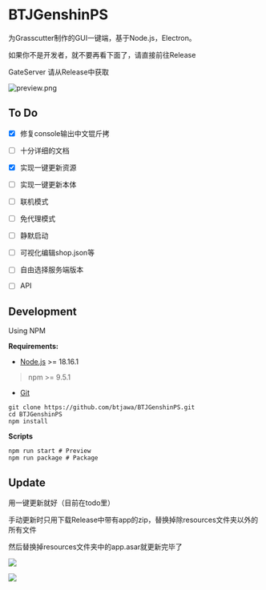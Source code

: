 # BTJGenshinPS

为Grasscutter制作的GUI一键端，基于Node.js，Electron。

如果你不是开发者，就不要再看下面了，请直接前往Release

GateServer 请从Release中获取

![preview.png](https://raw.githubusercontent.com/btjawa/btjawa.top/master/preview.png)

## To Do

- [x] 修复console输出中文锟斤拷

- [ ] 十分详细的文档

- [x] 实现一键更新资源

- [ ] 实现一键更新本体

- [ ] 联机模式

- [ ] 免代理模式

- [ ] 静默启动 

- [ ] 可视化编辑shop.json等

- [ ] 自由选择服务端版本

- [ ] API

## Development

Using NPM

**Requirements:**

 - [Node.js](https://registry.npmmirror.com/binary.html?path=node/v18.16.1/) >= 18.16.1
 > npm >= 9.5.1
 - [Git](https://git-scm.com/downloads)

```shell
git clone https://github.com/btjawa/BTJGenshinPS.git
cd BTJGenshinPS
npm install
```

**Scripts**

```shell
npm run start # Preview
npm run package # Package
```

## Update

用一键更新就好（目前在todo里）

手动更新时只用下载Release中带有app的zip，替换掉除resources文件夹以外的所有文件

然后替换掉resources文件夹中的app.asar就更新完毕了

<img src="https://img.shields.io/badge/-Node.js-3C873A?style=flat&logo=Node.js&logoColor=white">

<a title="Copyright" target="_blank" href="https://btjawa.top/"><img src="https://img.shields.io/badge/Copyright%20%C2%A9%202022--2023-%E7%99%BD%E5%BC%B9%E6%B1%B2-red"></a>